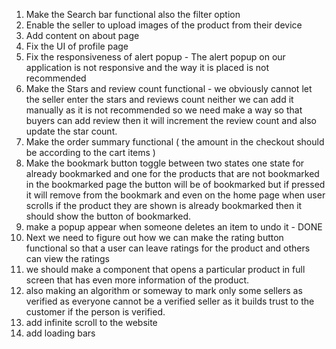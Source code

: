 1. Make the Search bar functional also the filter option
2. Enable the seller to upload images of the product from their device
3. Add content on about page
4. Fix the UI of profile page
5. Fix the responsiveness of alert popup - The alert popup on our application is not responsive and the way it is placed is not recommended
6. Make the Stars and review count functional - we obviously cannot let the seller enter the stars and reviews count neither we can add it manually as it is not recommended so we need make a way so that buyers can add review then it will increment the review count and also update the star count.
7. Make the order summary functional ( the amount in the checkout should be according to the cart items )
8. Make the bookmark button toggle between two states one state for already bookmarked and one for the products that are not bookmarked in the bookmarked page the button will be of bookmarked but if pressed it will remove from the bookmark and even on the home page when user scrolls if the product they are shown is already bookmarked then it should show the button of bookmarked.
9. make a popup appear when someone deletes an item to undo it - DONE
10. Next we need to figure out how we can make the rating button functional so that a user can leave ratings for the product and others can view the ratings 
11. we should make a component that opens a particular product in full screen that has even more information of the product.
12. also making an algorithm or someway to mark only some sellers as verified as everyone cannot be a verified seller as it builds trust to the customer if the person is verified.
13. add infinite scroll to the website
14. add loading bars 